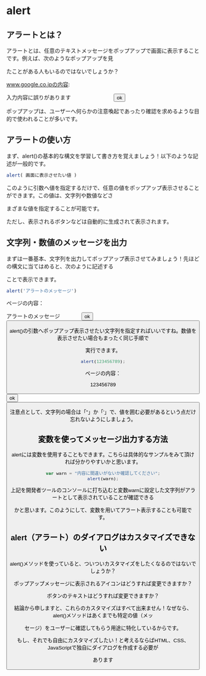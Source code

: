 # alert
 
## アラートとは？

アラートとは、任意のテキストメッセージをポップアップで画面に表示することです。例えば、次のようなポップアップを見

たことがある人もいるのではないでしょうか？

www.google.co.jpの内容:

入力内容に誤りがあります　　　　　　　　<button>ok</button>

ポップアップは、ユーザーへ何らかの注意喚起であったり確認を求めるような目的で使われることが多いです。

## アラートの使い方

まず、alert()の基本的な構文を学習して書き方を覚えましょう！以下のような記述が一般的です。

```js
alert( 画面に表示させたい値 )
```

このように引数へ値を指定するだけで、任意の値をポップアップ表示させることができます。この値は、文字列や数値などさ

まざまな値を指定することが可能です。

ただし、表示されるボタンなどは自動的に生成されて表示されます。

## 文字列・数値のメッセージを出力

まずは一番基本、文字列を出力してポップアップ表示させてみましょう！先ほどの構文に当てはめると、次のように記述する

ことで表示できます。

```js
alert('アラートのメッセージ')
```

ページの内容：

アラートのメッセージ　　　　<button>ok<button>

alert()の引数へポップアップ表示させたい文字列を指定すればいいですね。数値を表示させたい場合もまったく同じ手順で

実行できます。

```js
alert(123456789);
```

ページの内容：

123456789    <button>ok<button>

注意点として、文字列の場合は「"」か「'」で、値を囲む必要があるという点だけ忘れないようにしましょう。

## 変数を使ってメッセージ出力する方法

alertには変数を使用することもできます。こちらは具体的なサンプルをみて頂ければ分かりやすいかと思います。

```js
var warn = "内容に間違いがないか確認してください";
alert(warn);
```

上記を開発者ツールのコンソールに打ち込むと変数warnに設定した文字列がアラートとして表示されていることが確認できる

かと思います。このようにして、変数を用いてアラート表示することも可能です。

## alert（アラート）のダイアログはカスタマイズできない

alert()メソッドを使っていると、ついついカスタマイズをしたくなるのではないでしょうか？

ポップアップメッセージに表示されるアイコンはどうすれば変更できますか？

ボタンのテキストはどうすれば変更できますか？

結論から申しますと、これらのカスタマイズはすべて出来ません！なぜなら、alert()メソッドはあくまでも特定の値（メッ

セージ）をユーザーに確認してもらう用途に特化しているからです。

もし、それでも自由にカスタマイズしたい！と考えるならばHTML、CSS、JavaScriptで独自にダイアログを作成する必要が

あります